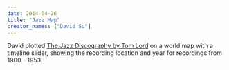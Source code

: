 ```yaml
---
date: 2014-04-26
title: "Jazz Map"
creator_names: ["David Su"]
---
```


David plotted [The Jazz Discography by Tom Lord](https://www.lordisco.com/) on a world map with a timeline slider, showing the recording location and year for recordings from 1900 - 1953.